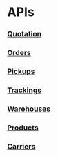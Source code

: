 # APIs

### [Quotation](/docs/quotation.md)
### [Orders](/docs/orders.md)
### [Pickups](/docs/pickups.md)
### [Trackings](/docs/trackings.md)
### [Warehouses](/docs/warehouses.md)
### [Products](/docs/products.md)
### [Carriers](/docs/carriers.md)
